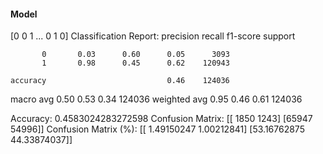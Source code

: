 #### Model
[0 0 1 ... 0 1 0]
Classification Report:
              precision    recall  f1-score   support

           0       0.03      0.60      0.05      3093
           1       0.98      0.45      0.62    120943

    accuracy                           0.46    124036
   macro avg       0.50      0.53      0.34    124036
weighted avg       0.95      0.46      0.61    124036

Accuracy: 0.4583024283272598
Confusion Matrix:
[[ 1850  1243]
 [65947 54996]]
Confusion Matrix (%):
[[ 1.49150247  1.00212841]
 [53.16762875 44.33874037]]
